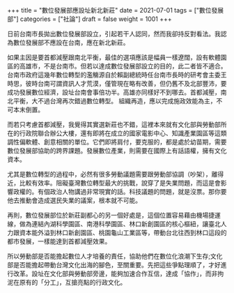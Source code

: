 +++
title = "數位發展部應設址新北新莊"
date = 2021-07-01
tags = ["數位發展部"]
categories = ["社論"]
draft = false
weight = 1001
+++

日前台南市長拋出數位發展部設立，引起若干人認同，然而我卻持反對看法。我認為數位發展部不應設在台南，應在新北新莊。

如果主因是要首都減壓跟南北平衡，最佳的選項應該是幅員一樣遼闊，設有軟體園區的高雄市，不是台南市。但若以達成數位發展部設立的目的，此二者皆不適合。台南市政府這幾年數位轉型的濫觴源自於賴副總統時任台南市長時的研考會主委王時思，彼時台南可謂資訊人才荒漠，僅管現在略有改善，但仍舊不及北部豐沛，要成功發展數位經濟，設址台南會事倍功半。高雄亦同樣好不到哪去。首都減壓，南北平衡，大不過台灣再次錯過數位轉型。 組織再造，應以完成施政效能為主，不可本末倒置。

而若只考慮首都減壓，我覺得其實選新莊也不錯，這裡本來就有文化部與勞動部所在的行政院聯合辦公大樓，還有即將在成立的國家電影中心、知識產業園區等這類調性偏軟體、創意相關的單位。它們即將肩付，要克服的，都是處於幼苗期，需要數位發展部協助的跨界課題。發展數位產業，則需要在國際上有話語權，擁有文化資本。

尤其是數位轉型的過程中，必然有很多勞動議題需要跟勞動部協調（吵架），離得近，比較有效率。阻礙臺灣數位轉型最大的挑戰，說穿了是失業問題，而這是會影響政權的。有個政治人物講過非常現實的話。科技議題的問題，就是沒票。那你要他去推動會造成選民失業的議案，根本就不可能。

再則，數位發展部位於新莊副都心的另一個好處是，這個位置容易藉由機場捷運線，做為連結內湖科學園區、南港科學園區、林口新創園區的核心樞紐，讓臺北人力跟資本能外溢到林口新創園區、桃園龜山工業區等，帶動台北往西到林口這段的都市發展，一樣能達到首都減壓效果。

所以勞動部是否能擔起數位人才培養的責任，協助他們在數位化浪潮下生存;文化部是否能擔起帶動台灣文化出海的腳色，至關重要。先把這些爭點理順了，才好進行改革。設址在文化部與勞動部旁邊，能夠加速合作互信，達成「協作」，而非拘泥在原有的「分工」，互搶亮點的行政文化。
